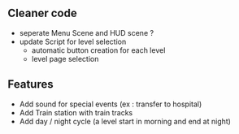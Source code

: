 
## Cleaner code

- seperate Menu Scene and HUD scene ?
- update Script for level selection
    - automatic button creation for each level
    - level page selection


## Features

- Add sound for special events (ex : transfer to hospital)
- Add Train station with train tracks
- Add day / night cycle (a level start in morning and end at night)

